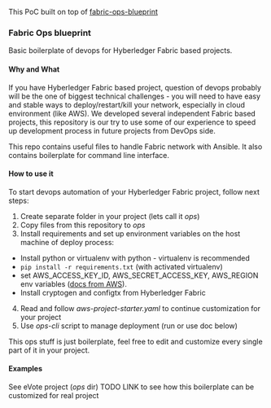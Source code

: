 This PoC built on top of [fabric-ops-blueprint]()

### Fabric Ops blueprint

Basic boilerplate of devops for Hyberledger Fabric based projects.

#### Why and What

If you have Hyberledger Fabric based project, question of devops probably will be the one of biggest technical
 challenges - you will need to have easy and stable ways to deploy/restart/kill your network, especially in cloud environment (like AWS). 
 We developed several independent Fabric based projects, this repository is our try to use some of our experience to 
 speed up development process in future projects from DevOps side.
 
This repo contains useful files to handle Fabric network with Ansible. 
It also contains boilerplate for command line interface.  
 
#### How to use it  

To start devops automation of your Hyberledger Fabric project, follow next steps:
1. Create separate folder in your project (lets call it *ops*)
2. Copy files from this repository to *ops*
3. Install requirements and set up environment variables on the host machine of deploy process:

- Install python or virtualenv with python - virtualenv is recommended
- ```pip install -r requirements.txt``` (with activated virtualenv)
- set AWS_ACCESS_KEY_ID, AWS_SECRET_ACCESS_KEY, AWS_REGION env variables
 ([docs from AWS](https://docs.aws.amazon.com/general/latest/gr/managing-aws-access-keys.html)).
- Install cryptogen and configtx from Hyberledger Fabric 

4. Read and follow *aws-project-starter.yaml* to continue customization for your project
5. Use *ops-cli* script to manage deployment (run or use doc below)

This ops stuff is just boilerplate, feel free to edit and customize every single part of it in your project. 

#### Examples

See eVote project (*ops* dir) TODO LINK to see how this boilerplate can be customized for real project

